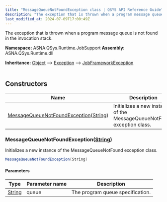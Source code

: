 ```yaml
---
title: "MessageQueueNotFoundException class | QSYS API Reference Guide"
description: "The exception that is thrown when a program message queue is not found in the invocation stack. "
last_modified_at: 2024-07-09T17:00:49Z
---
```


The exception that is thrown when a program message queue is not found in the invocation stack.

**Namespace:** ASNA.QSys.Runtime.JobSupport
**Assembly:** ASNA.QSys.Runtime.dll

**Inheritance:** [Object](https://docs.microsoft.com/en-us/dotnet/api/system.object) --> [Exception](https://docs.microsoft.com/en-us/dotnet/api/system.exception) --> [JobFrameworkException](/reference/runtime/qsys-runtime-job-support/job-framework-exception.html)
<br>
<br>

## Constructors

| Name | Description |
| --- | --- |
| [MessageQueueNotFoundException](#messagequeuenotfoundexceptionstring)([String](https://docs.microsoft.com/en-us/dotnet/api/system.string)) | Initializes a new instance of the MessageQueueNotFound exception class.

### MessageQueueNotFoundException([String](https://docs.microsoft.com/en-us/dotnet/api/system.string))

Initializes a new instance of the MessageQueueNotFound exception class.

```cs
MessageQueueNotFoundException(String)
```

#### Parameters

| Type | Parameter name | Description
| --- | --- | ---
| [String](https://docs.microsoft.com/en-us/dotnet/api/system.string) | queue | The program queue specification.
